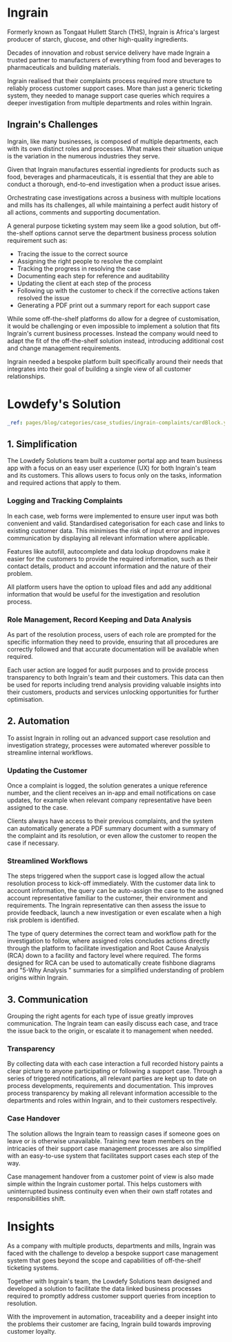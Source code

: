 # Ingrain

Formerly known as Tongaat Hullett Starch (THS), Ingrain is Africa's largest producer of starch, glucose, and other high-quality ingredients.

Decades of innovation and robust service delivery have made Ingrain a trusted partner to manufacturers of everything from food and beverages to pharmaceuticals and building materials.

Ingrain realised that their complaints process required more structure to reliably process customer support cases. More than just a generic ticketing system, they needed to manage support case queries which requires a deeper investigation from multiple departments and roles within Ingrain.

## Ingrain's Challenges

Ingrain, like many businesses, is composed of multiple departments, each with its own distinct roles and processes. What makes their situation unique is the variation in the numerous industries they serve.

Given that Ingrain manufactures essential ingredients for products such as food, beverages and pharmaceuticals, it is essential that they are able to conduct a thorough, end-to-end investigation when a product issue arises.

Orchestrating case investigations across a business with multiple locations and mills has its challenges, all while maintaining a perfect audit history of all actions, comments and supporting documentation.

A general purpose ticketing system may seem like a good solution, but off-the-shelf options cannot serve the department business process solution requirement such as:

- Tracing the issue to the correct source
- Assigning the right people to resolve the complaint
- Tracking the progress in resolving the case
- Documenting each step for reference and auditability
- Updating the client at each step of the process
- Following up with the customer to check if the corrective actions taken resolved the issue
- Generating a PDF print out a summary report for each support case

While some off-the-shelf platforms do allow for a degree of customisation, it would be challenging or even impossible to implement a solution that fits Ingrain's current business processes. Instead the company would need to adapt the fit of the off-the-shelf solution instead, introducing additional cost and change management requirements.

Ingrain needed a bespoke platform built specifically around their needs that integrates into their goal of building a single view of all customer relationships.

# Lowdefy's Solution

```yaml ldf
_ref: pages/blog/categories/case_studies/ingrain-complaints/cardBlock.yaml
```

## 1. Simplification

The Lowdefy Solutions team built a customer portal app and team business app with a focus on an easy user experience (UX) for both Ingrain's team and its customers. This allows users to focus only on the tasks, information and required actions that apply to them.

### Logging and Tracking Complaints

In each case, web forms were implemented to ensure user input was both convenient and valid. Standardised categorisation for each case and links to existing customer data. This minimises the risk of input error and improves communication by displaying all relevant information where applicable.

Features like autofill, autocomplete and data lookup dropdowns make it easier for the customers to provide the required information, such as their contact details, product and account information and the nature of their problem.

All platform users have the option to upload files and add any additional information that would be useful for the investigation and resolution process.

### Role Management, Record Keeping and Data Analysis

As part of the resolution process, users of each role are prompted for the specific information they need to provide, ensuring that all procedures are correctly followed and that accurate documentation will be available when required.

Each user action are logged for audit purposes and to provide process transparency to both Ingrain's team and their customers. This data can then be used for reports including trend analysis providing valuable insights into their customers, products and services unlocking opportunities for further optimisation.

## 2. Automation

To assist Ingrain in rolling out an advanced support case resolution and investigation strategy, processes were automated wherever possible to streamline internal workflows.

### Updating the Customer

Once a complaint is logged, the solution generates a unique reference number, and the client receives an in-app and email notifications on case updates, for example when relevant company representative have been assigned to the case.

Clients always have access to their previous complaints, and the system can automatically generate a PDF summary document with a summary of the complaint and its resolution, or even allow the customer to reopen the case if necessary.

### Streamlined Workflows

The steps triggered when the support case is logged allow the actual resolution process to kick-off immediately. With the customer data link to account information, the query can be auto-assign the case to the assigned account representative familiar to the customer, their environment and requirements. The Ingrain representative can then assess the issue to provide feedback, launch a new investigation or even escalate when a high risk problem is identified.

The type of query determines the correct team and workflow path for the investigation to follow, where assigned roles concludes actions directly through the platform to facilitate investigation and Root Cause Analysis (RCA) down to a facility and factory level where required. The forms designed for RCA can be used to automatically create fishbone diagrams and "5-Why Analysis " summaries for a simplified understanding of problem origins within Ingrain.

## 3. Communication

Grouping the right agents for each type of issue greatly improves communication. The Ingrain team can easily discuss each case, and trace the issue back to the origin, or escalate it to management when needed.

### Transparency

By collecting data with each case interaction a full recorded history paints a clear picture to anyone participating or following a support case. Through a series of triggered notifications, all relevant parties are kept up to date on process developments, requirements and documentation. This improves process transparency by making all relevant information accessible to the departments and roles within Ingrain, and to their customers respectively.

### Case Handover

The solution allows the Ingrain team to reassign cases if someone goes on leave or is otherwise unavailable. Training new team members on the intricacies of their support case management processes are also simplified with an easy-to-use system that facilitates support cases each step of the way.

Case management handover from a customer point of view is also made simple within the Ingrain customer portal. This helps customers with uninterrupted business continuity even when their own staff rotates and responsibilities shift.

# Insights

As a company with multiple products, departments and mills, Ingrain was faced with the challenge to develop a bespoke support case management system that goes beyond the scope and capabilities of off-the-shelf ticketing systems.

Together with Ingrain's team, the Lowdefy Solutions team designed and developed a solution to facilitate the data linked business processes required to promptly address customer support queries from inception to resolution.

With the improvement in automation, traceability and a deeper insight into the problems their customer are facing, Ingrain build towards improving customer loyalty.
